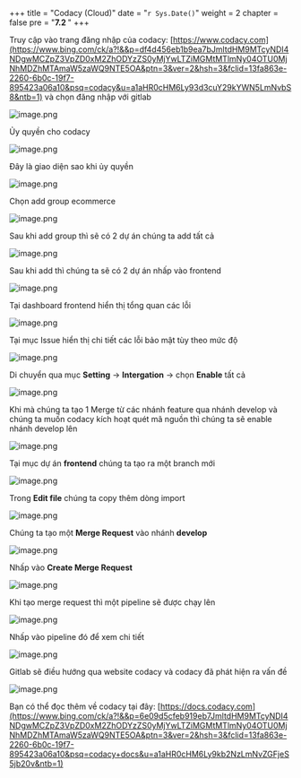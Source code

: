 +++
title = "Codacy (Cloud)"
date = "`r Sys.Date()`" 
weight = 2
chapter = false
pre = "<b>7.2 </b>"
+++

Truy cập vào trang đăng nhập của codacy: [https://www.codacy.com](https://www.bing.com/ck/a?!&&p=df4d456eb1b9ea7bJmltdHM9MTcyNDI4NDgwMCZpZ3VpZD0xM2ZhODYzZS0yMjYwLTZiMGMtMTlmNy04OTU0MjNhMDZhMTAmaW5zaWQ9NTE5OA&ptn=3&ver=2&hsh=3&fclid=13fa863e-2260-6b0c-19f7-895423a06a10&psq=codacy&u=a1aHR0cHM6Ly93d3cuY29kYWN5LmNvbS8&ntb=1) và chọn đăng nhập với gitlab

![image.png](/images/7-sast/image%2022.png?featherlight=false&width=60pc)

Ủy quyền cho codacy

![image.png](/images/7-sast/image%2023.png?featherlight=false&width=60pc)

Đây là giao diện sao khi ủy quyền

![image.png](/images/7-sast/image%2024.png?featherlight=false&width=60pc)

Chọn add group ecommerce

![image.png](/images/7-sast/image%2025.png?featherlight=false&width=60pc)

Sau khi add group thì sẽ có 2 dự án chúng ta add tất cả

![image.png](/images/7-sast/image%2026.png?featherlight=false&width=60pc)

Sau khi add thì chúng ta sẽ có 2 dự án nhấp vào frontend

![image.png](/images/7-sast/image%2027.png?featherlight=false&width=60pc)

Tại dashboard frontend hiển thị tổng quan các lỗi

![image.png](/images/7-sast/image%2028.png?featherlight=false&width=60pc)

Tại mục Issue hiển thị chi tiết các lỗi bảo mật tùy theo mức độ

![image.png](/images/7-sast/image%2029.png?featherlight=false&width=60pc)

Di chuyển qua mục **Setting** → **Intergation** → chọn **Enable** tất cả

![image.png](/images/7-sast/image%2030.png?featherlight=false&width=60pc)

Khi mà chúng ta tạo 1 Merge từ các nhánh feature qua nhánh develop và chúng ta muốn codacy kích hoạt quét mã nguồn thì chúng ta sẽ enable nhánh develop lên

![image.png](/images/7-sast/image%2031.png?featherlight=false&width=60pc)

Tại mục dự án **frontend** chúng ta tạo ra một branch mới

![image.png](/images/7-sast/image%2032.png?featherlight=false&width=60pc)

Trong **Edit file** chúng ta copy thêm dòng import

![image.png](/images/7-sast/image%2033.png?featherlight=false&width=60pc)

Chúng ta tạo một **Merge Request** vào nhánh **develop**

![image.png](/images/7-sast/image%2034.png?featherlight=false&width=60pc)

Nhấp vào **Create Merge Request**

![image.png](/images/7-sast/image%2035.png?featherlight=false&width=60pc)

Khi tạo merge request thì một pipeline sẽ được chạy lên 

![image.png](/images/7-sast/image%2036.png?featherlight=false&width=60pc)

Nhấp vào pipeline đó để xem chi tiết

![image.png](/images/7-sast/image%2037.png?featherlight=false&width=60pc)

Gitlab sẽ điều hướng qua website codacy và codacy đã phát hiện ra vấn đề

![image.png](/images/7-sast/image%2038.png?featherlight=false&width=60pc)

Bạn có thể đọc thêm về codacy tại đây: [https://docs.codacy.com](https://www.bing.com/ck/a?!&&p=6e09d5cfeb919eb7JmltdHM9MTcyNDI4NDgwMCZpZ3VpZD0xM2ZhODYzZS0yMjYwLTZiMGMtMTlmNy04OTU0MjNhMDZhMTAmaW5zaWQ9NTE5OA&ptn=3&ver=2&hsh=3&fclid=13fa863e-2260-6b0c-19f7-895423a06a10&psq=codacy+docs&u=a1aHR0cHM6Ly9kb2NzLmNvZGFjeS5jb20v&ntb=1)